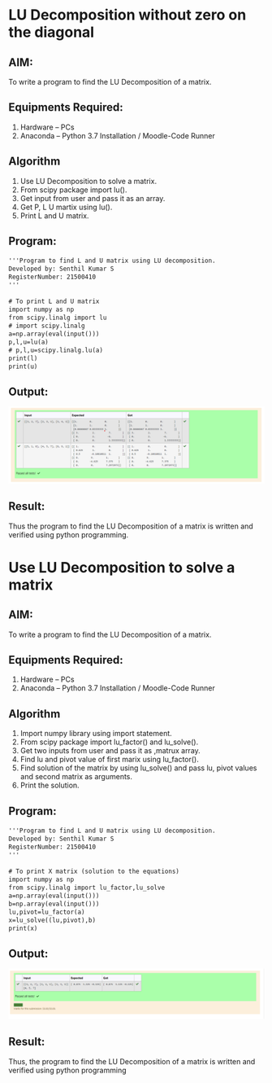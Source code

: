 # LU Decomposition without zero on the diagonal

## AIM:
To write a program to find the LU Decomposition of a matrix.

## Equipments Required:
1. Hardware – PCs
2. Anaconda – Python 3.7 Installation / Moodle-Code Runner

## Algorithm
1. Use LU Decomposition to solve a matrix.
2. From scipy package import lu().
3. Get input from user and pass it as an array.
4. Get P, L U martix using lu().
5. Print L and U matrix.


## Program:
```
'''Program to find L and U matrix using LU decomposition.
Developed by: Senthil Kumar S
RegisterNumber: 21500410
'''

# To print L and U matrix
import numpy as np
from scipy.linalg import lu
# import scipy.linalg
a=np.array(eval(input()))
p,l,u=lu(a)
# p,l,u=scipy.linalg.lu(a)
print(l)
print(u)

```

## Output:
![](lu.png)


## Result:
Thus the program to find the LU Decomposition of a matrix is written and verified using python programming.




# Use LU Decomposition to solve a matrix

## AIM:
To write a program to find the LU Decomposition of a matrix.

## Equipments Required:
1. Hardware – PCs
2. Anaconda – Python 3.7 Installation / Moodle-Code Runner

## Algorithm
1. Import numpy library using import statement.
2. From scipy package import lu_factor() and lu_solve().
3. Get two inputs from user and pass it as ,matrux array.
4. Find lu and pivot value of first marix using lu_factor().
5. Find solution of the matrix by using lu_solve() and pass
   lu, pivot values and second matrix as arguments.
6. Print the solution.

## Program:
```
'''Program to find L and U matrix using LU decomposition.
Developed by: Senthil Kumar S
RegisterNumber: 21500410
'''

# To print X matrix (solution to the equations)
import numpy as np
from scipy.linalg import lu_factor,lu_solve
a=np.array(eval(input()))
b=np.array(eval(input()))
lu,pivot=lu_factor(a)
x=lu_solve((lu,pivot),b)
print(x)
```

## Output:
![](decomposition.PNG)


## Result:
Thus, the program to find the LU Decomposition of a matrix is written and verified using python programming